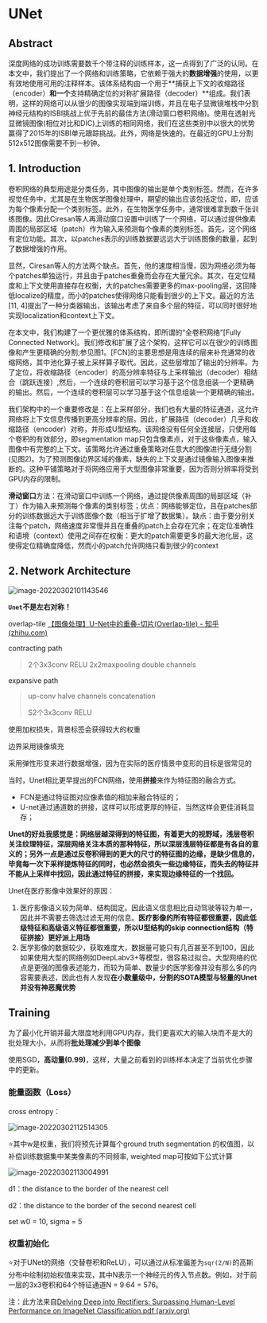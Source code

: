 # UNet

## Abstract

深度网络的成功训练需要数千个带注释的训练样本，这一点得到了广泛的认同。在本文中，我们提出了一个网络和训练策略，它依赖于强大的**数据增强**的使用，以更有效地使用可用的注释样本。该体系结构由一个用于**捕获上下文的收缩路径（encoder）**和一个**支持精确定位的对称扩展路径（decoder）**组成。我们表明，这样的网络可以从很少的图像实现端到端训练，并且在电子显微镜堆栈中分割神经元结构的ISBI挑战上优于先前的最佳方法(滑动窗口卷积网络)。使用在透射光显微镜图像(相位对比和DIC)上训练的相同网络，我们在这些类别中以很大的优势赢得了2015年的ISBI单元跟踪挑战。此外，网络是快速的。在最近的GPU上分割512x512图像需要不到一秒钟。

## 1. Introduction

卷积网络的典型用途是分类任务，其中图像的输出是单个类别标签。然而，在许多视觉任务中，尤其是在生物医学图像处理中，期望的输出应该包括定位，即，应该为每个像素分配一个类别标签。此外，在生物医学任务中，通常很难拿到数千张训练图像。因此Ciresan等人再滑动窗口设置中训练了一个网络，可以通过提供像素周围的局部区域（patch）作为输入来预测每个像素的类别标签。首先，这个网络有定位功能。其次，以patches表示的训练数据要远远大于训练图像的数量，起到了数据增强的作用。

显然，Ciresan等人的方法两个缺点。首先，他的速度相当慢，因为网络必须为每个patches单独运行，并且由于patches重叠而会存在大量冗余。其次，在定位精度和上下文使用直接存在权衡，大的patches需要更多的max-pooling层，这回降低localize的精度，而小的patches使得网络只能看到很少的上下文。最近的方法[11, 4]提出了一种分类器输出，该输出考虑了来自多个层的特征，可以同时很好地实现localization和context上下文。

在本文中，我们构建了一个更优雅的体系结构，即所谓的“全卷积网络”[Fully Connected Network]。我们修改和扩展了这个架构，这样它可以在很少的训练图像和产生更精确的分割;参见图1。[FCN]的主要思想是用连续的层来补充通常的收缩网络，其中池化算子被上采样算子取代。因此，这些层增加了输出的分辨率。为了定位，将收缩路径（encoder）的高分辨率特征与上采样输出（decoder）相结合（跳跃连接）,然后，一个连续的卷积层可以学习基于这个信息组装一个更精确的输出。然后，一个连续的卷积层可以学习基于这个信息组装一个更精确的输出。

我们架构中的一个重要修改是：在上采样部分，我们也有大量的特征通道，这允许网络将上下文信息传播到更高分辨率的层。因此，扩展路径（decoder）几乎和收缩路径（encoder）对称，并形成U型结构。该网络没有任何全连接层，只使用每个卷积的有效部分，即segmentation map只包含像素点，对于这些像素点，输入图像中有完整的上下文。该策略允许通过重叠策略对任意大的图像进行无缝分割(见图2)。为了预测图像边界区域的像素，缺失的上下文是通过镜像输入图像来推断的。这种平铺策略对于将网络应用于大型图像非常重要，因为否则分辨率将受到GPU内存的限制。

**滑动窗口**方法：在滑动窗口中训练一个网络，通过提供像素周围的局部区域（补丁）作为输入来预测每个像素的类别标签；优点：网络能够定位，且在patches部分的训练数据远大于训练图像个数（相当于扩增了数据集）。缺点：由于要分别关注每个patch，网络速度非常慢并且在重叠的patch上会存在冗余；在定位准确性和语境（context）使用之间存在权衡：更大的patch需要更多的最大池化层，这使得定位精确度降低，然而小的patch允许网络只看到很少的context

## 2. Network Architecture

![image-20220302101143546](C:%5CUsers%5CBreeze%5CAppData%5CRoaming%5CTypora%5Ctypora-user-images%5Cimage-20220302101143546.png)

**`Unet`不是左右对称！**

overlap-tile [【图像处理】U-Net中的重叠-切片(Overlap-tile) - 知乎 (zhihu.com)](https://zhuanlan.zhihu.com/p/281404684)

contracting path

> 2个3x3conv  RELU  2x2maxpooling  double channels

expansive path 

> up-conv halve channels concatenation  
>
> S2个3x3conv RELU

使用加权损失，背景标签会获得较大的权重

边界采用镜像填充

采用弹性形变来进行数据增强，因为在实际的医疗情景中变形的目标是很常见的

当时，Unet相比更早提出的FCN网络，使用**拼接**来作为特征图的融合方式。

- FCN是通过特征图对应像素值的相加来融合特征的；
- U-net通过通道数的拼接，这样可以形成更厚的特征，当然这样会更佳消耗显存；

**Unet的好处我感觉是：网络层越深得到的特征图，有着更大的视野域，浅层卷积关注纹理特征，深层网络关注本质的那种特征，所以深层浅层特征都是有各自的意义的；另外一点是通过反卷积得到的更大的尺寸的特征图的边缘，是缺少信息的，毕竟每一次下采样提炼特征的同时，也必然会损失一些边缘特征，而失去的特征并不能从上采样中找回，因此通过特征的拼接，来实现边缘特征的一个找回。**

Unet在医疗影像中效果好的原因：

1. 医疗影像语义较为简单、结构固定。因此语义信息相比自动驾驶等较为单一，因此并不需要去筛选过滤无用的信息。**医疗影像的所有特征都很重要，因此低级特征和高级语义特征都很重要，所以U型结构的skip connection结构（特征拼接）更好派上用场**
2. 医学影像的数据较少，获取难度大，数据量可能只有几百甚至不到100，因此如果使用大型的网络例如DeepLabv3+等模型，很容易过拟合。大型网络的优点是更强的图像表述能力，而较为简单、数量少的医学影像并没有那么多的内容需要表述，因此也有人发现**在小数量级中，分割的SOTA模型与轻量的Unet并没有神恶魔优势**

## Training

为了最小化开销并最大限度地利用GPU内存，我们更喜欢大的输入块而不是大的批处理大小，从而将**批处理减少到单个图像**

使用SGD，**高动量(0.99)**，这样，大量之前看到的训练样本决定了当前优化步骤中的更新。

### 能量函数（Loss）

cross entropy：

![image-20220302112514305](C:%5CUsers%5CBreeze%5CAppData%5CRoaming%5CTypora%5Ctypora-user-images%5Cimage-20220302112514305.png)

:star:其中w是权重，我们将预先计算每个ground truth segmentation 的权值图，以补偿训练数据集中某类像素的不同频率, weighted map可按如下公式计算

![image-20220302113004991](C:%5CUsers%5CBreeze%5CAppData%5CRoaming%5CTypora%5Ctypora-user-images%5Cimage-20220302113004991.png)

d1：the distance to the border of the nearest cell

d2：the distance to the border of the second nearest cell

set w0 = 10, sigma = 5

### 权重初始化

:star:对于UNet的网络（交替卷积和ReLU），可以通过从标准偏差为`sqr(2/N)`的高斯分布中绘制初始权值来实现，其中N表示一个神经元的传入节点数。例如，对于前一层的3x3卷积和64个特征通道N = 9·64 =  576。

注：此方法来自[Delving Deep into Rectifiers: Surpassing Human-Level Performance on ImageNet Classification.pdf (arxiv.org)](https://arxiv.org/pdf/1502.01852.pdf)